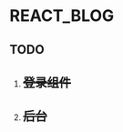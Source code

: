 # REACT_BLOG

## TODO

1. ## <span style='text-decoration: line-through'>登录组件</span>

2. ## <span style='text-decoration: line-through'>后台</span>
